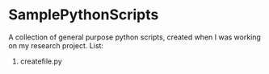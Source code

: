 SamplePythonScripts
===================

A collection of general purpose python scripts, created when I was working on my research project.
List:
1. createfile.py
